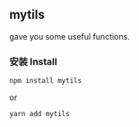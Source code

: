 ## mytils

gave you some useful functions.

### 安装 Install

```
npm install mytils
```

or

```
yarn add mytils
```
